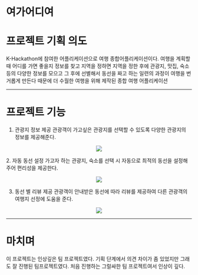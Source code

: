 # 여가어디여

# 프로젝트 기획 의도
  K-Hackathon에 참여한 어플리케이션으로 여행 종합어플리케이션이다. 
  여행을 계획할 때 어디를 가면 좋을지 정보를 찾고 지역을 정하면 지역을 정한 후에 관광지, 맛집, 숙소 등의 다양한 정보를 모으고 그 후에 선별해서 동선을 짜고 하는 일련의 과정이 여행을 번거롭게 만든다 때문에 더 수월한 여행을 위해 제작된 종합 여행 어플리케이션
  
-----------------------------------------

# 프로젝트 기능
  1. 관광지 정보 제공
    관광객이 가고싶은 관광지를 선택할 수 있도록 다양한 관광지의 정보를 제공해준다.
<p align="center"><img src="https://user-images.githubusercontent.com/33644885/103055456-a5ff6800-45dd-11eb-9f81-a90332ad0deb.png"></img></p>
  2. 자동 동선 설정
    가고자 하는 관광지, 숙소를 선택 시 자동으로 최적의 동선을 설정해주어 편리성을 제공한다.
<p align="center"><img src="https://user-images.githubusercontent.com/33644885/103055456-a5ff6800-45dd-11eb-9f81-a90332ad0deb.png"></img></p>

  3. 동선 별 리뷰 제공
    관광객이 안내받은 동선에 따라 리뷰를 제공하여 다른 관광객의 여행지 선정에 도움을 준다.
<p align="center"><img src="https://user-images.githubusercontent.com/33644885/103055070-80725e80-45dd-11eb-9318-ecf1cd5cb988.png"></img></p>

-------------------------------------------
# 마치며
  이 프로젝트는 인상깊은 팀 프로젝트였다. 기획 단계에서 의견 차이가 좀 있었지만 그래도 잘 진행된 팀프로젝트였다. 처음 진행하는 그럴싸한 팀 프로젝트여서 인상이 깊다.
